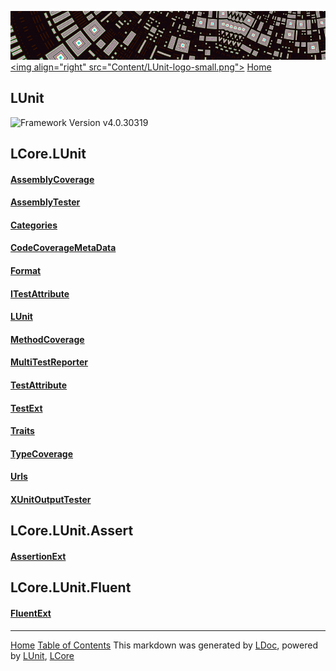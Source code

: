 ![](Content/LUnit-banner-small.png "")
[&lt;img align=&quot;right&quot; src=&quot;Content/LUnit-logo-small.png&quot;&gt;](../README.md)
[Home](../README.md)
## LUnit
![Framework Version v4.0.30319](http://b.repl.ca/v1/Framework-Version%20v4.0.30319-blue.png "")

LCore.LUnit
------
#### [AssemblyCoverage](docs/AssemblyCoverage.md)
#### [AssemblyTester](docs/AssemblyTester.md)
#### [Categories](docs/Categories.md)
#### [CodeCoverageMetaData](docs/CodeCoverageMetaData.md)
#### [Format](docs/Format.md)
#### [ITestAttribute](docs/ITestAttribute.md)
#### [LUnit](docs/LUnit.md)
#### [MethodCoverage](docs/MethodCoverage.md)
#### [MultiTestReporter](docs/MultiTestReporter.md)
#### [TestAttribute](docs/TestAttribute.md)
#### [TestExt](docs/TestExt.md)
#### [Traits](docs/Traits.md)
#### [TypeCoverage](docs/TypeCoverage.md)
#### [Urls](docs/Urls.md)
#### [XUnitOutputTester](docs/XUnitOutputTester.md)
LCore.LUnit.Assert
------
#### [AssertionExt](docs/AssertionExt.md)
LCore.LUnit.Fluent
------
#### [FluentExt](docs/FluentExt.md)


---
[Home](../README.md) [Table of Contents](../TableOfContents.md)
This markdown was generated by [LDoc](https://github.com/CodeSingularity/LDoc), powered by [LUnit](https://github.com/CodeSingularity/LUnit), [LCore](https://github.com/CodeSingularity/LCore)
